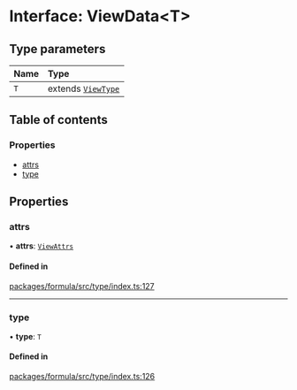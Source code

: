 # Interface: ViewData<T\>

## Type parameters

| Name | Type |
| :------ | :------ |
| `T` | extends [`ViewType`](../README.md#viewtype) |

## Table of contents

### Properties

- [attrs](ViewData.md#attrs)
- [type](ViewData.md#type)

## Properties

### <a id="attrs" name="attrs"></a> attrs

• **attrs**: [`ViewAttrs`](../README.md#viewattrs)

#### Defined in

[packages/formula/src/type/index.ts:127](https://github.com/mashcard/mashcard/blob/main/packages/formula/src/type/index.ts#L127)

___

### <a id="type" name="type"></a> type

• **type**: `T`

#### Defined in

[packages/formula/src/type/index.ts:126](https://github.com/mashcard/mashcard/blob/main/packages/formula/src/type/index.ts#L126)
